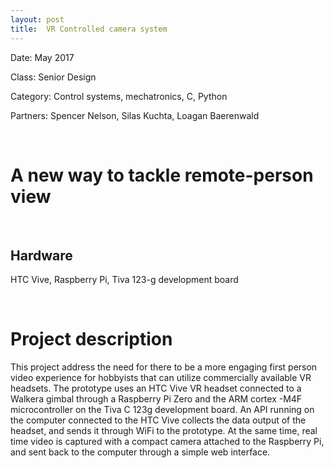 ```yaml
---
layout: post
title:  VR Controlled camera system
---
```

<!-- ![RPS](/img/callout.jpg){: .img-center} -->

   Date: May 2017

   Class: Senior Design

   Category: Control systems, mechatronics, C, Python

   Partners: Spencer Nelson, Silas Kuchta, Loagan Baerenwald


&nbsp;
&nbsp;

# A new way to tackle remote-person view


&nbsp;
&nbsp;

## Hardware
   HTC Vive, Raspberry Pi, Tiva 123-g development board


&nbsp;
&nbsp;

# Project description
<!-- ![RPS](/img/headset.jpg)
<!-- {: .img-center} -->

This project address the need for there to be a more engaging first person video experience for hobbyists
    that can utilize commercially available VR headsets. The prototype uses an HTC Vive VR headset connected
    to a Walkera gimbal through a Raspberry Pi Zero and the ARM cortex -M4F microcontroller on the Tiva C 123g
    development board. An API running on the computer connected to the HTC Vive collects the data output of the
    headset, and sends it through WiFi to the prototype. At the same time, real time video is captured with a compact
    camera attached to the Raspberry Pi, and sent back to the computer through a simple web interface.


<!--
&nbsp;
&nbsp;

[source](https://github.com/felix990302/Racket-Algorithms/blob/master/a11/RPS.rkt) -->
